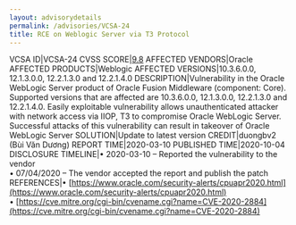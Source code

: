 ```yaml
---
layout: advisorydetails
permalink: /advisories/VCSA-24
title: RCE on Weblogic Server via T3 Protocol
---
```

VCSA ID|VCSA-24
CVSS SCORE|[9.8](https://nvd.nist.gov/vuln-metrics/cvss/v3-calculator?calculator&version=3.0&vector=(AV:N/AC:L/PR:N/UI:N/S:U/C:H/I:H/A:H))
AFFECTED VENDORS|Oracle
AFFECTED PRODUCTS|Weblogic
AFFECTED VERSIONS|10.3.6.0.0, 12.1.3.0.0, 12.2.1.3.0 and 12.2.1.4.0
DESCRIPTION|Vulnerability in the Oracle WebLogic Server product of Oracle Fusion Middleware (component: Core). Supported versions that are affected are 10.3.6.0.0, 12.1.3.0.0, 12.2.1.3.0 and 12.2.1.4.0. Easily exploitable vulnerability allows unauthenticated attacker with network access via IIOP, T3 to compromise Oracle WebLogic Server. Successful attacks of this vulnerability can result in takeover of Oracle WebLogic Server
SOLUTION|Update to latest version
CREDIT|duongbv2 (Bùi Văn Dương)
REPORT TIME|2020-03-10
PUBLISHED TIME|2020-10-04
DISCLOSURE TIMELINE|&#8226; 2020-03-10 – Reported the vulnerability to the vendor<br>&#8226; 07/04/2020 – The vendor accepted the report and publish the patch
REFERENCES|&#8226; [https://www.oracle.com/security-alerts/cpuapr2020.html](https://www.oracle.com/security-alerts/cpuapr2020.html)<br>&#8226; [https://cve.mitre.org/cgi-bin/cvename.cgi?name=CVE-2020-2884](https://cve.mitre.org/cgi-bin/cvename.cgi?name=CVE-2020-2884)
